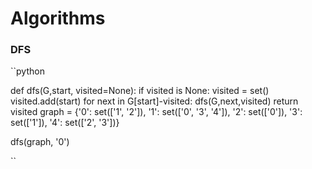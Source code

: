 # Algorithms

### DFS

``python

def dfs(G,start, visited=None):
    if visited is None:
        visited = set()
    visited.add(start)
    for next in G[start]-visited:
        dfs(G,next,visited)
    return visited
  graph = {'0': set(['1', '2']),
         '1': set(['0', '3', '4']),
         '2': set(['0']),
         '3': set(['1']),
         '4': set(['2', '3'])}

dfs(graph, '0')
        
``
